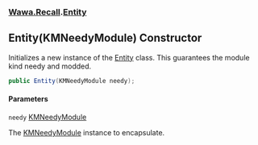 ### [Wawa.Recall](Wawa.Recall.md 'Wawa.Recall').[Entity](Entity.md 'Wawa.Recall.Entity')

## Entity(KMNeedyModule) Constructor

Initializes a new instance of the [Entity](Entity.md 'Wawa.Recall.Entity') class. This guarantees the module kind needy and modded.

```csharp
public Entity(KMNeedyModule needy);
```
#### Parameters

<a name='Wawa.Recall.Entity.Entity(KMNeedyModule).needy'></a>

`needy` [KMNeedyModule](https://docs.microsoft.com/en-us/dotnet/api/KMNeedyModule 'KMNeedyModule')

The [KMNeedyModule](https://docs.microsoft.com/en-us/dotnet/api/KMNeedyModule 'KMNeedyModule') instance to encapsulate.